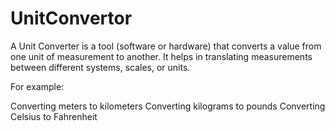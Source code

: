 # UnitConvertor


A Unit Converter is a tool (software or hardware) that converts a value from one unit of measurement to another. It helps in translating measurements between different systems, scales, or units.

For example:

Converting meters to kilometers
Converting kilograms to pounds
Converting Celsius to Fahrenheit
